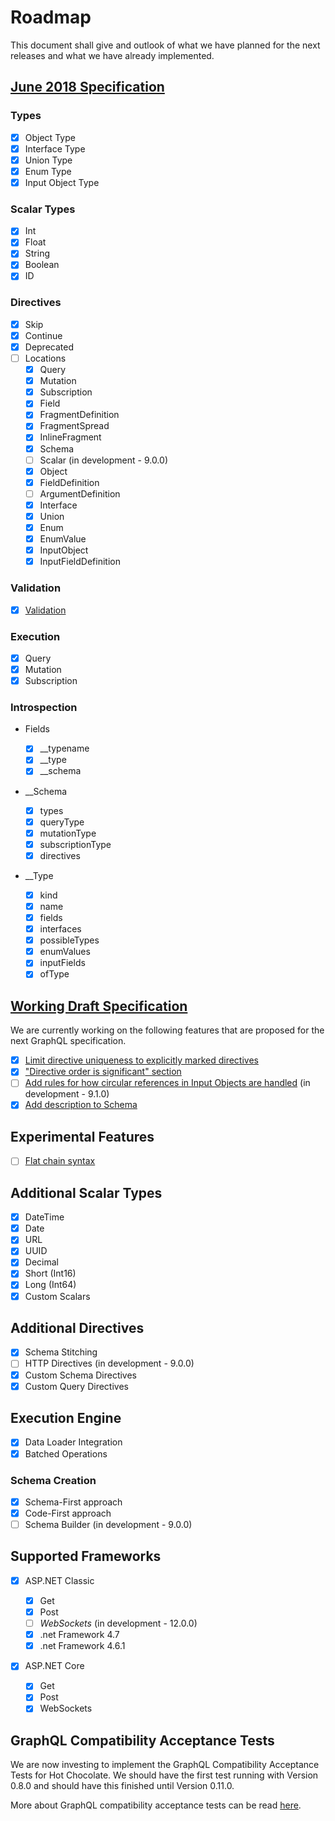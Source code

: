 # Roadmap

This document shall give and outlook of what we have planned for the next releases and what we have already implemented.

## [June 2018 Specification](http://facebook.github.io/graphql/June2018/)

### Types

- [x] Object Type
- [x] Interface Type
- [x] Union Type
- [x] Enum Type
- [x] Input Object Type

### Scalar Types

- [x] Int
- [x] Float
- [x] String
- [x] Boolean
- [x] ID

### Directives

- [x] Skip
- [x] Continue
- [x] Deprecated
- [ ] Locations
  - [x] Query
  - [x] Mutation
  - [x] Subscription
  - [x] Field
  - [x] FragmentDefinition
  - [x] FragmentSpread
  - [x] InlineFragment
  - [x] Schema
  - [ ] Scalar (in development - 9.0.0)
  - [x] Object
  - [x] FieldDefinition
  - [ ] ArgumentDefinition
  - [x] Interface
  - [x] Union
  - [x] Enum
  - [x] EnumValue
  - [x] InputObject
  - [x] InputFieldDefinition

### Validation

- [x] [Validation](https://github.com/ChilliCream/hotchocolate/projects/3)

### Execution

- [x] Query
- [x] Mutation
- [x] Subscription

### Introspection

- Fields

  - [x] \_\_typename
  - [x] \_\_type
  - [x] \_\_schema

- \_\_Schema

  - [x] types
  - [x] queryType
  - [x] mutationType
  - [x] subscriptionType
  - [x] directives

- \_\_Type
  - [x] kind
  - [x] name
  - [x] fields
  - [x] interfaces
  - [x] possibleTypes
  - [x] enumValues
  - [x] inputFields
  - [x] ofType

## [Working Draft Specification](http://facebook.github.io/graphql/draft/)

We are currently working on the following features that are proposed for the next GraphQL specification.

- [x] [Limit directive uniqueness to explicitly marked directives](https://github.com/facebook/graphql/pull/472)
- [x] ["Directive order is significant" section](https://github.com/facebook/graphql/pull/470)
- [ ] [Add rules for how circular references in Input Objects are handled](https://github.com/facebook/graphql/pull/445) (in development - 9.1.0)
- [x] [Add description to Schema](https://github.com/facebook/graphql/pull/466)

## Experimental Features

- [ ] [Flat chain syntax](https://github.com/facebook/graphql/issues/174)

## Additional Scalar Types

- [x] DateTime
- [x] Date
- [x] URL
- [x] UUID
- [x] Decimal
- [x] Short (Int16)
- [x] Long (Int64)
- [x] Custom Scalars

## Additional Directives

- [x] Schema Stitching
- [ ] HTTP Directives (in development - 9.0.0)
- [x] Custom Schema Directives
- [x] Custom Query Directives

## Execution Engine

- [x] Data Loader Integration
- [x] Batched Operations

### Schema Creation

- [x] Schema-First approach
- [x] Code-First approach
- [ ] Schema Builder (in development - 9.0.0)

## Supported Frameworks

- [x] ASP.NET Classic

  - [x] Get
  - [x] Post
  - [ ] _WebSockets_ (in development - 12.0.0)
  - [x] .net Framework 4.7
  - [x] .net Framework 4.6.1

- [x] ASP.NET Core
  - [x] Get
  - [x] Post
  - [x] WebSockets

## GraphQL Compatibility Acceptance Tests

We are now investing to implement the GraphQL Compatibility Acceptance Tests for Hot Chocolate. We should have the first test running with Version 0.8.0 and should have this finished until Version 0.11.0.

More about GraphQL compatibility acceptance tests can be read [here](https://github.com/graphql-cats/graphql-cats).

